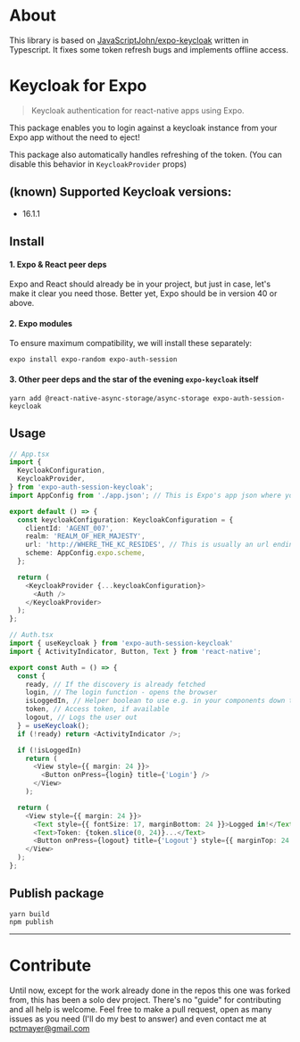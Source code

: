 # About
This library is based on [JavaScriptJohn/expo-keycloak](https://github.com/JavaScriptJohn/expo-keycloak) written in
Typescript. It fixes some token refresh bugs and implements offline access.

# Keycloak for Expo

> Keycloak authentication for react-native apps using Expo.

This package enables you to login against a keycloak instance from your Expo app without the need to eject!

This package also automatically handles refreshing of the token. (You can disable this behavior in `KeycloakProvider` props)

## (known) Supported Keycloak versions:
- 16.1.1

## Install

#### 1. Expo & React peer deps

Expo and React should already be in your project, but just in case, let's make it clear you need those. Better yet, Expo should be in version 40 or above.

#### 2. Expo modules

To ensure maximum compatibility, we will install these separately:

```
expo install expo-random expo-auth-session
```

#### 3. Other peer deps and the star of the evening `expo-keycloak` itself

```
yarn add @react-native-async-storage/async-storage expo-auth-session-keycloak
```

## Usage

```typescript jsx
// App.tsx
import {
  KeycloakConfiguration,
  KeycloakProvider,
} from 'expo-auth-session-keycloak';
import AppConfig from './app.json'; // This is Expo's app json where your scheme should be defined

export default () => {
  const keycloakConfiguration: KeycloakConfiguration = {
    clientId: 'AGENT_007',
    realm: 'REALM_OF_HER_MAJESTY',
    url: 'http://WHERE_THE_KC_RESIDES', // This is usually an url ending with /auth
    scheme: AppConfig.expo.scheme,
  };

  return (
    <KeycloakProvider {...keycloakConfiguration}>
      <Auth />
    </KeycloakProvider>
  );
};
```

```typescript jsx
// Auth.tsx
import { useKeycloak } from 'expo-auth-session-keycloak'
import { ActivityIndicator, Button, Text } from 'react-native';

export const Auth = () => {
  const {
    ready, // If the discovery is already fetched
    login, // The login function - opens the browser
    isLoggedIn, // Helper boolean to use e.g. in your components down the tree
    token, // Access token, if available
    logout, // Logs the user out
  } = useKeycloak();
  if (!ready) return <ActivityIndicator />;

  if (!isLoggedIn)
    return (
      <View style={{ margin: 24 }}>
        <Button onPress={login} title={'Login'} />
      </View>
    );

  return (
    <View style={{ margin: 24 }}>
      <Text style={{ fontSize: 17, marginBottom: 24 }}>Logged in!</Text>
      <Text>Token: {token.slice(0, 24)}...</Text>
      <Button onPress={logout} title={'Logout'} style={{ marginTop: 24 }} />
    </View>
  );
};
```

## Publish package

```
yarn build
npm publish
```

***

# Contribute
Until now, except for the work already done in the repos this one was forked from, this has been a solo dev project.
There's no "guide" for contributing and all help is welcome. Feel free to make a pull request, open as many issues as
you need (I'll do my best to answer) and even contact me at [pctmayer@gmail.com](mailto:pctmayer@gmail.com)